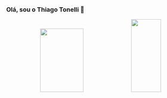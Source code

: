 ###   Olá, sou o Thiago Tonelli 🌼

<div align="center">
    <img height="170em" width="48%" src="https://github-readme-stats.vercel.app/api?username=thiagkk&show_icons=true&theme=vue-dark"/>  
    <img height="195em" width="40%" src="https://github-readme-stats.vercel.app/api/top-langs/?username=thiagkk&layout=compact&theme=vue-dark"/>
  </div>
